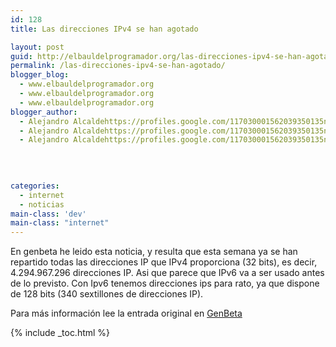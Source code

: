 ```yaml
---
id: 128
title: Las direcciones IPv4 se han agotado

layout: post
guid: http://elbauldelprogramador.org/las-direcciones-ipv4-se-han-agotado/
permalink: /las-direcciones-ipv4-se-han-agotado/
blogger_blog:
  - www.elbauldelprogramador.org
  - www.elbauldelprogramador.org
  - www.elbauldelprogramador.org
blogger_author:
  - Alejandro Alcaldehttps://profiles.google.com/117030001562039350135noreply@blogger.com
  - Alejandro Alcaldehttps://profiles.google.com/117030001562039350135noreply@blogger.com
  - Alejandro Alcaldehttps://profiles.google.com/117030001562039350135noreply@blogger.com

  
  
  
categories:
  - internet
  - noticias
main-class: 'dev'
main-class: "internet"
---
```

En genbeta he leido esta noticia, y resulta que esta semana ya se han repartido todas las direcciones IP que IPv4 proporciona (32 bits), es decir, 4.294.967.296 direcciones IP. Asi que parece que IPv6 va a ser usado antes de lo previsto. Con Ipv6 tenemos direcciones ips para rato, ya que dispone de 128 bits (340 sextillones de direcciones IP).

Para más información lee la entrada original en <a target="_blank" href="http://www.genbeta.com/actualidad/las-ultimas-direcciones-ipv4-se-han-agotado-ipv6-es-la-solucion">GenBeta</a>



{% include _toc.html %}
